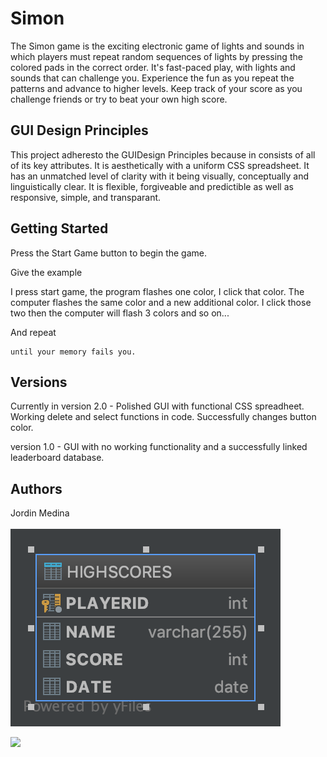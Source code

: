 # Simon

The Simon game is the exciting electronic game of lights and sounds in which players must repeat random sequences of lights by pressing the colored pads in the correct order. It's fast-paced play, with lights and sounds that can challenge you. Experience the fun as you repeat the patterns and advance to higher levels. Keep track of your score as you challenge friends or try to beat your own high score.

## GUI Design Principles
This project adheresto the GUIDesign Principles because in consists of all of its key attributes. It is aesthetically with a uniform CSS spreadsheet. It has an unmatched level of clarity with it being visually, conceptually and linguistically clear. It is flexible, forgiveable and predictible as well as responsive, simple, and transparant.

## Getting Started

Press the Start Game button to begin the game.


Give the example

I press start game, the program flashes one color, I click that color. The computer flashes the same color  and a new additional color. I click those two then the computer will flash 3 colors and so on...

And repeat

```
until your memory fails you.
```

## Versions
Currently in version 2.0 - Polished GUI with functional CSS spreadheet. Working delete and select functions in code. Successfully changes button color.

version 1.0 - GUI with no working functionality and a successfully linked leaderboard database.
## Authors

Jordin Medina
<br>
<br>
<img src="Database Diagram.png">

<img src="Final Gif.gif">

